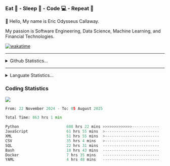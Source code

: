 <h3>Eat 🍴 - Sleep 🛌 - Code 💻 - Repeat 🔁</h3>

👋 Hello, My name is Eric Odysseus Callaway.

My passion is Software Engineering, Data Science, Machine Learning, and Financial Technologies.

[![wakatime](https://wakatime.com/badge/user/6717695f-6a13-47e3-aa16-c813e12c0985.svg)](https://wakatime.com/@6717695f-6a13-47e3-aa16-c813e12c0985)
<hr>
<details>
  <summary>
    Github Statistics...
  </summary>
    <p align="center">
      <img src="https://github-readme-stats.vercel.app/api?username=EricCallaway&show_icons=true"/>
    </p>
</details>
</hr>

<hr>
<details>
  <summary>
    Languate Statistics...
  </summary>
    <p align="center">
      <img src="https://wakatime.com/share/@Odysseus/6fc7c863-6fba-4e57-a6af-ed1f2fa8d560.svg"/>
    </p>
</details>
</hr>


<h3>Coding Statistics</h3>
<img src="https://wakatime.com/share/@Odysseus/5e02c832-9cc5-49a3-8f4c-bd2647d78fca.svg"/>
<!--START_SECTION:waka-->

```python
From: 22 November 2024 - To: 05 August 2025

Total Time: 863 hrs 1 min

Python                     608 hrs 22 mins >>>>>>>>>>>>>------------   52.34 %
JavaScript                 61 hrs 55 mins  >------------------------   05.33 %
XML                        51 hrs 55 mins  >------------------------   04.47 %
CSV                        35 hrs 4 mins   >------------------------   03.02 %
SQL                        22 hrs 31 mins  -------------------------   01.94 %
Bash                       10 hrs 43 mins  -------------------------   00.92 %
Docker                     7 hrs 35 mins   -------------------------   00.65 %
YAML                       4 hrs 48 mins   -------------------------   00.41 %
```

<!--END_SECTION:waka-->
